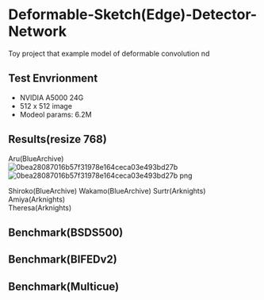# Deformable-Sketch(Edge)-Detector-Network
Toy project that example model of deformable convolution nd

## Test Envrionment  
- NVIDIA A5000 24G
- 512 x 512 image
- Modeol params: 6.2M

## Results(resize 768)
Aru(BlueArchive)  
![0bea28087016b57f31978e164ceca03e493bd27b](https://github.com/user-attachments/assets/962461be-15fa-4d0c-aad7-dc70f8bd7060)
![0bea28087016b57f31978e164ceca03e493bd27b png](https://github.com/user-attachments/assets/7b6f612b-6dfa-4aaa-b4fe-f68767bbf7ff)  

Shiroko(BlueArchive) 
Wakamo(BlueArchive)
Surtr(Arknights)  
Amiya(Arknights)  
Theresa(Arknights)

## Benchmark(BSDS500)  
## Benchmark(BIFEDv2)  
## Benchmark(Multicue)  
